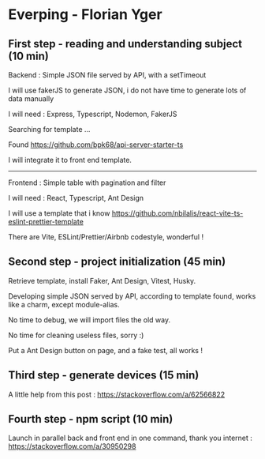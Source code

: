 # Everping - Florian Yger

## First step - reading and understanding subject (10 min)

Backend : Simple JSON file served by API, with a setTimeout

I will use fakerJS to generate JSON, i do not have time to generate lots of data manually

I will need : Express, Typescript, Nodemon, FakerJS

Searching for template ...

Found https://github.com/bpk68/api-server-starter-ts

I will integrate it to front end template.

------

Frontend : Simple table with pagination and filter

I will need : React, Typescript, Ant Design

I will use a template that i know
https://github.com/nbilalis/react-vite-ts-eslint-prettier-template

There are Vite, ESLint/Prettier/Airbnb codestyle, wonderful !

## Second step - project initialization (45 min)

Retrieve template, install Faker, Ant Design, Vitest, Husky.

Developing simple JSON served by API, according to template found, works like a charm, except module-alias.

No time to debug, we will import files the old way.

No time for cleaning useless files, sorry :)

Put a Ant Design button on page, and a fake test, all works !

## Third step - generate devices (15 min)

A little help from this post : https://stackoverflow.com/a/62566822

## Fourth step - npm script (10 min)

Launch in parallel back and front end in one command, thank you internet :
https://stackoverflow.com/a/30950298
